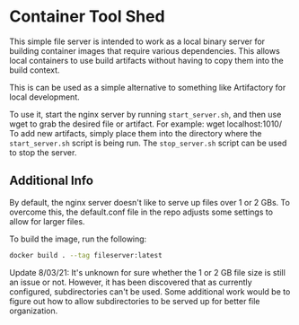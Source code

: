 # Container Tool Shed

This simple file server is intended to work as a local binary server for building container images that require various dependencies.
This allows local containers to use build artifacts without having to copy them into the build context.

This is can be used as a simple alternative to something like Artifactory for local development.

To use it, start the nginx server by running `start_server.sh`, and then use wget to grab the desired file or artifact.
For example: wget localhost:1010/
To add new artifacts, simply place them into the directory where the `start_server.sh` script is being run.
The `stop_server.sh` script can be used to stop the server.

## Additional Info

By default, the nginx server doesn't like to serve up files over 1 or 2 GBs.
To overcome this, the default.conf file in the repo adjusts some settings to allow for larger files.

To build the image, run the following:

```bash
docker build . --tag fileserver:latest
```

Update 8/03/21: It's unknown for sure whether the 1 or 2 GB file size is still an issue or not.
However, it has been discovered that as currently configured, subdirectories can't be used.
Some additional work would be to figure out how to allow subdirectories to be served up for better file organization.


